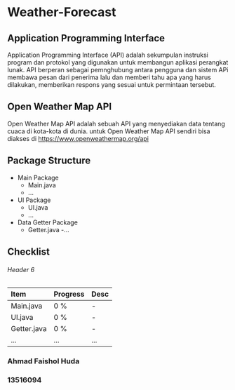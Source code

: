 # Weather-Forecast

## Application Programming Interface
  Application Programming Interface (API) adalah sekumpulan instruksi program dan protokol yang digunakan untuk membangun aplikasi perangkat lunak. API berperan sebagai pemnghubung antara pengguna dan sistem APi membawa pesan dari penerima lalu dan memberi tahu apa yang harus dilakukan,  memberikan respons yang sesuai untuk permintaan tersebut.
  
## Open Weather Map API
  Open Weather Map API adalah sebuah API yang menyediakan data tentang cuaca di kota-kota di dunia. untuk Open Weather Map API sendiri bisa diakses di https://www.openweathermap.org/api
  
## Package Structure
- Main Package
  - Main.java
  - ...
- UI Package
  - UI.java
  - ...
- Data Getter Package
  - Getter.java
  -...
## Checklist

###### Header 6

| Item         | Progress          | Desc  |
|:-------------|:------------------|:------|
| Main.java    | 0 %               | -     |
| UI.java      | 0 %               | -     |
| Getter.java  | 0 %               | -     |
| ...          | ...               | ...   |



### Ahmad Faishol Huda
### 13516094
